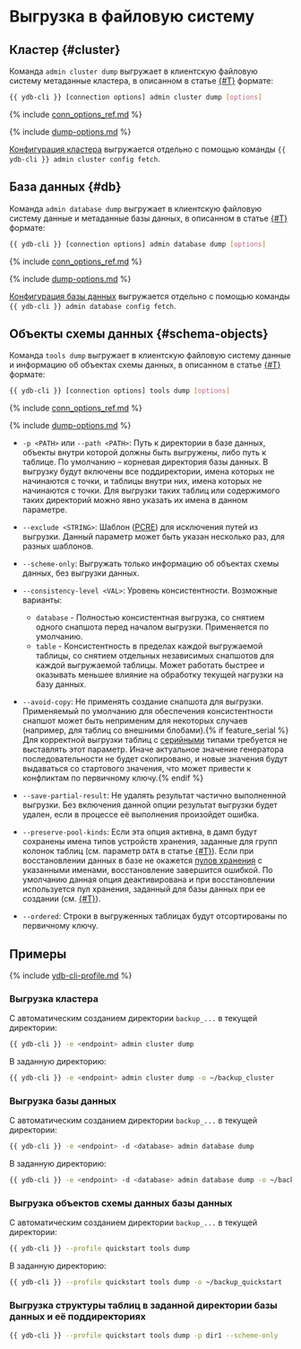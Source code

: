 # Выгрузка в файловую систему

## Кластер {#cluster}

Команда `admin сluster dump` выгружает в клиентскую файловую систему метаданные кластера, в описанном в статье [{#T}](../file-structure.md) формате:

```bash
{{ ydb-cli }} [connection options] admin cluster dump [options]
```

{% include [conn_options_ref.md](../../commands/_includes/conn_options_ref.md) %}

{% include [dump-options.md](./dump-options.md) %}

[Конфигурация кластера](../../../../devops/configuration-management/configuration-v2/config-overview.md) выгружается отдельно с помощью команды `{{ ydb-cli }} admin cluster config fetch`.

## База данных {#db}

Команда `admin database dump` выгружает в клиентскую файловую систему данные и метаданные базы данных, в описанном в статье [{#T}](../file-structure.md) формате:

```bash
{{ ydb-cli }} [connection options] admin database dump [options]
```

{% include [conn_options_ref.md](../../commands/_includes/conn_options_ref.md) %}

{% include [dump-options.md](./dump-options.md) %}

[Конфигурация базы данных](../../../../devops/configuration-management/configuration-v2/config-overview.md) выгружается отдельно с помощью команды `{{ ydb-cli }} admin database config fetch`.

## Объекты схемы данных {#schema-objects}

Команда `tools dump` выгружает в клиентскую файловую систему данные и информацию об объектах схемы данных, в описанном в статье [{#T}](../file-structure.md) формате:

```bash
{{ ydb-cli }} [connection options] tools dump [options]
```

{% include [conn_options_ref.md](../../commands/_includes/conn_options_ref.md) %}

{% include [dump-options.md](./dump-options.md) %}

- `-p <PATH>` или `--path <PATH>`: Путь к директории в базе данных, объекты внутри которой должны быть выгружены, либо путь к таблице. По умолчанию – корневая директория базы данных. В выгрузку будут включены все поддиректории, имена которых не начинаются с точки, и таблицы внутри них, имена которых не начинаются с точки. Для выгрузки таких таблиц или содержимого таких директорий можно явно указать их имена в данном параметре.

- `--exclude <STRING>`: Шаблон ([PCRE](https://www.pcre.org/original/doc/html/pcrepattern.html)) для исключения путей из выгрузки. Данный параметр может быть указан несколько раз, для разных шаблонов.

- `--scheme-only`: Выгружать только информацию об объектах схемы данных, без выгрузки данных.

- `--consistency-level <VAL>`: Уровень консистентности. Возможные варианты:

    - `database` - Полностью консистентная выгрузка, со снятием одного снапшота перед началом выгрузки. Применяется по умолчанию.
    - `table` - Консистентность в пределах каждой выгружаемой таблицы, со снятием отдельных независимых снапшотов для каждой выгружаемой таблицы. Может работать быстрее и оказывать меньшее влияние на обработку текущей нагрузки на базу данных.

- `--avoid-copy`: Не применять создание снапшота для выгрузки. Применяемый по умолчанию для обеспечения консистентности снапшот может быть неприменим для некоторых случаев (например, для таблиц со внешними блобами).{% if feature_serial %} Для корректной выгрузки таблиц с [серийными](../../../../yql/reference/types/serial.md) типами требуется не выставлять этот параметр. Иначе актуальное значение генератора последовательности не будет скопировано, и новые значения будут выдаваться со стартового значения, что может привести к конфликтам по первичному ключу.{% endif %}

- `--save-partial-result`: Не удалять результат частично выполненной выгрузки. Без включения данной опции результат выгрузки будет удален, если в процессе её выполнения произойдет ошибка.

- `--preserve-pool-kinds`: Если эта опция активна, в дамп будут сохранены имена типов устройств хранения, заданные для групп колонок таблиц (см. параметр `DATA` в статье [{#T}](../../../../yql/reference/syntax/create_table/family.md)). Если при восстановлении данных в базе не окажется [пулов хранения](../../../../concepts/glossary.md#storage-pool) с указанными именами, восстановление завершится ошибкой. По умолчанию данная опция деактивирована и при восстановлении используется пул хранения, заданный для базы данных при ее создании (см. [{#T}](../../../../devops/deployment-options/manual/initial-deployment.md#create-db)).

- `--ordered`: Строки в выгруженных таблицах будут отсортированы по первичному ключу.

## Примеры

{% include [ydb-cli-profile.md](../../../../_includes/ydb-cli-profile.md) %}

### Выгрузка кластера

С автоматическим созданием директории `backup_...` в текущей директории:

```bash
{{ ydb-cli }} -e <endpoint> admin cluster dump
```

В заданную директорию:

```bash
{{ ydb-cli }} -e <endpoint> admin cluster dump -o ~/backup_cluster
```

### Выгрузка базы данных

С автоматическим созданием директории `backup_...` в текущей директории:

```bash
{{ ydb-cli }} -e <endpoint> -d <database> admin database dump
```

В заданную директорию:

```bash
{{ ydb-cli }} -e <endpoint> -d <database> admin database dump -o ~/backup_db
```

### Выгрузка объектов схемы данных базы данных

С автоматическим созданием директории `backup_...` в текущей директории:

```bash
{{ ydb-cli }} --profile quickstart tools dump
```

В заданную директорию:

```bash
{{ ydb-cli }} --profile quickstart tools dump -o ~/backup_quickstart
```

### Выгрузка структуры таблиц в заданной директории базы данных и её поддиректориях

```bash
{{ ydb-cli }} --profile quickstart tools dump -p dir1 --scheme-only
```


